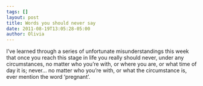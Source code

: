 ```yaml
---
tags: []
layout: post
title: Words you should never say
date: 2011-08-19T13:05:28-05:00
author: Olivia
---
```


I’ve learned through a series of unfortunate misunderstandings this week that once you reach this stage in life you really should never, under any circumstances, no matter who you’re with, or where you are, or what time of day it is; never… no matter who you’re with, or what the circumstance is, ever mention the word ‘pregnant’.
